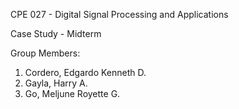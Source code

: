 CPE 027 - Digital Signal Processing and Applications

Case Study - Midterm 

Group Members:
1. Cordero, Edgardo Kenneth D.
2. Gayla, Harry A.
3. Go, Meljune Royette G.

